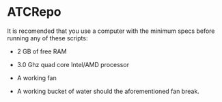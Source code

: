 # ATCRepo
It is recomended that you use a computer with the minimum specs before running any of these scripts:

- 2 GB of free RAM

- 3.0 Ghz quad core Intel/AMD processor

- A working fan

- A working bucket of water should the aforementioned fan break. 
